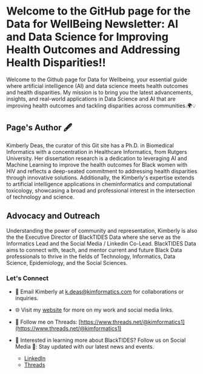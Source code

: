 # Welcome to the GitHub page for the Data for WellBeing Newsletter: AI and Data Science for Improving Health Outcomes and Addressing Health Disparities!!

Welcome to the Github page for Data for Wellbeing, your essential guide where artificial intelligence (AI) and data science meets health outcomes and health disparities. My mission is to bring you the latest advancements, insights, and real-world applications in Data Science and AI that are improving health outcomes and tackling disparities across communities.🌍💡

## Page's Author 🖋️
Kimberly Deas, the curator of this Git site has a Ph.D. in Biomedical Informatics with a concentration in Healthcare Informatics, from Rutgers University. Her dissertation research is a dedication to leveraging AI and Machine Learning to improve the health outcomes for Black women with HIV and reflects a deep-seated commitment to addressing health disparities through innovative solutions. Additionally, the Kimberly's expertise extends to artificial intelligence applications in cheminformatics and computational toxicology, showcasing a broad and professional interest in the intersection of technology and science.

## Advocacy and Outreach
Understanding the power of community and representation, Kimberly is also the the Executive Director of BlackTIDES Data where she serve as the Informatics Lead and the Social Media / Linkedin Co-Lead. BlackTIDES Data aims to connect with, teach, and mentor current and future Black Data professionals to thrive in the fields of Technology, Informatics, Data Science, Epidemiology, and the Social Sciences.

### Let's Connect
- 📧 Email Kimberly at [k.deas@kimformatics.com](mailto:k.deas@kimformatics.com) for collaborations or inquiries.
- 🌐 Visit my [website](https://btdata.my.canva.site/kimformatics) for more on my work and social media links.
- 🔗 Follow me on Threads: [https://www.threads.net/@kimformatics1](https://www.threads.net/@kimformatics1) 


- 💼 Interested in learning more about BlackTIDES? Follow us on Social Media 📱: Stay updated with our latest news and events.
  - [LinkedIn](https://www.linkedin.com/company/BlackTIDESData)
  - [Threads](https://www.threads.net/@blacktidesdata)

